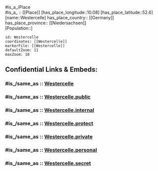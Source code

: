 ﻿---
confidential: public
isDeleted: false
location:
- 52.6
- 10.08
mapmarker: city
mapzoom:
- 7
- 12
SpocWebEntityId: 35571
tags:
- geo/City
type: City
---

#is_a_/Place  
#is_a_ :: [[Place]] 
[has_place_longitude::10.08] 
[has_place_latitude::52.6] 
[name::Westercelle] 
has_place_country:: [[Germany]]  
has_place_province:: [[Niedersachsen]]  
[Population::] 



```leaflet
id: Westercelle
coordinates: [[Westercelle]] 
markerFile: [[Westercelle]] 
defaultZoom: 11 
maxZoom: 18
```


## Confidential Links & Embeds: 

### #is_/same_as :: [Westercelle](/_Standards/Earth/Continent/Europe/Europe~Central/Germany/Germany~West/Niedersachsen/counties~Niedersachsen/Celle/cities~Celle/Celle-city/boroughs~Celle/Westercelle.md) 

### #is_/same_as :: [Westercelle.public](/_public/Earth/Continent/Europe/Europe~Central/Germany/Germany~West/Niedersachsen/counties~Niedersachsen/Celle/cities~Celle/Celle-city/boroughs~Celle/Westercelle.public.md) 

### #is_/same_as :: [Westercelle.internal](/_internal/Earth/Continent/Europe/Europe~Central/Germany/Germany~West/Niedersachsen/counties~Niedersachsen/Celle/cities~Celle/Celle-city/boroughs~Celle/Westercelle.internal.md) 

### #is_/same_as :: [Westercelle.protect](/_protect/Earth/Continent/Europe/Europe~Central/Germany/Germany~West/Niedersachsen/counties~Niedersachsen/Celle/cities~Celle/Celle-city/boroughs~Celle/Westercelle.protect.md) 

### #is_/same_as :: [Westercelle.private](/_private/Earth/Continent/Europe/Europe~Central/Germany/Germany~West/Niedersachsen/counties~Niedersachsen/Celle/cities~Celle/Celle-city/boroughs~Celle/Westercelle.private.md) 

### #is_/same_as :: [Westercelle.personal](/_personal/Earth/Continent/Europe/Europe~Central/Germany/Germany~West/Niedersachsen/counties~Niedersachsen/Celle/cities~Celle/Celle-city/boroughs~Celle/Westercelle.personal.md) 

### #is_/same_as :: [Westercelle.secret](/_secret/Earth/Continent/Europe/Europe~Central/Germany/Germany~West/Niedersachsen/counties~Niedersachsen/Celle/cities~Celle/Celle-city/boroughs~Celle/Westercelle.secret.md)

